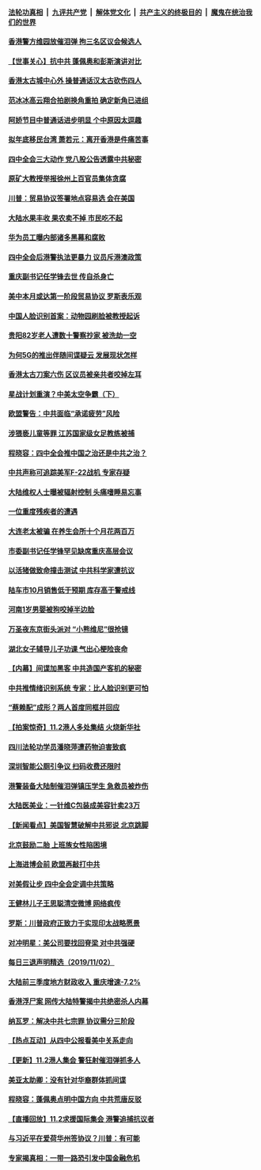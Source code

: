 ####  [法轮功真相](../../../../basic/blob/master/README.md?t=11040301) &nbsp;|&nbsp; [九评共产党](../../../../9ping.md/blob/master/README.md?t=11040301) &nbsp;|&nbsp; [解体党文化](../../../../jtdwh.md/blob/master/README.md?t=11040301)  &nbsp;|&nbsp; [共产主义的终极目的](../../../../gczydzjmd.md/blob/master/README.md?t=11040301) &nbsp;|&nbsp; [魔鬼在统治我们的世界](../../../../mgztzwmdsj.md/blob/master/README.md?t=11040301) 

#### [香港警方维园放催泪弹 拘三名区议会候选人](../pages/nsc413/n11631335.md?t=11040301) 

#### [【世事关心】抗中共 蓬佩奥和彭斯演讲对比](../pages/nsc413/n11631143.md?t=11040301) 

#### [香港太古城中心外 操普通话汉太古砍伤四人](../pages/nsc413/n11631286.md?t=11040301) 

#### [范冰冰高云翔合拍剧换角重拍 确定新角已进组](../pages/nsc413/n11630758.md?t=11040301) 

#### [阿娇节目中普通话进步明显 个中原因太逗趣](../pages/nsc413/n11630869.md?t=11040301) 

#### [拟年底移民台湾 萧若元：离开香港是件痛苦事](../pages/nsc413/n11631025.md?t=11040301) 

#### [四中全会三大动作 党八股公告透露中共秘密](../pages/nsc413/n11631155.md?t=11040301) 

#### [原矿大教授举报徐州上百官员集体贪腐](../pages/nsc413/n11631053.md?t=11040301) 

#### [川普：贸易协议签署地点容易选 会在美国](../pages/nsc413/n11631022.md?t=11040301) 

#### [大陆水果丰收 果农卖不掉 市民吃不起](../pages/nsc413/n11631029.md?t=11040301) 

#### [华为员工曝内部诸多黑幕和腐败](../pages/nsc413/n11630930.md?t=11040301) 

#### [四中全会后港警执法更暴力 议员斥港澳政策](../pages/nsc413/n11630925.md?t=11040301) 

#### [重庆副书记任学锋去世 传自杀身亡](../pages/nsc413/n11630905.md?t=11040301) 

#### [美中本月或达第一阶段贸易协议 罗斯表乐观](../pages/nsc413/n11630805.md?t=11040301) 

#### [中国人脸识别首案：动物园刷脸被教授起诉](../pages/nsc413/n11630744.md?t=11040301) 

#### [贵阳82岁老人遭数十警察抄家 被洗劫一空](../pages/nsc413/n11630231.md?t=11040301) 

#### [为何5G的推出伴随间谍疑云 发展现状怎样](../pages/nsc413/n11620745.md?t=11040301) 

#### [香港太古刀案六伤 区议员被亲共者咬掉左耳](../pages/nsc413/n11630529.md?t=11040301) 


#### [星战计划重演？中美太空争霸（下）](../pages/nsc413/n11611459.md?t=11040301) 

#### [欧盟警告：中共面临“承诺疲劳”风险](../pages/nsc413/n11630018.md?t=11040301) 

#### [涉猥亵儿童等罪 江苏国家级女足教练被捕](../pages/nsc413/n11630135.md?t=11040301) 

#### [程晓容：四中全会推中国之治还是中共之治？](../pages/nsc413/n11630176.md?t=11040301) 

#### [中共声称可追踪美军F-22战机 专家存疑](../pages/nsc413/n11630204.md?t=11040301) 

#### [大陆维权人士曝被辐射控制 头痛嗜睡易忘事](../pages/nsc413/n11630001.md?t=11040301) 

#### [一位重度残疾者的遭遇](../pages/nsc413/n11629137.md?t=11040301) 

#### [大连老太被骗 在养生会所十个月花两百万](../pages/nsc413/n11630046.md?t=11040301) 

#### [市委副书记任学锋罕见缺席重庆高层会议](../pages/nsc413/n11629980.md?t=11040301) 

#### [以活猪做致命撞击测试 中共科学家遭抗议](../pages/nsc413/n11630016.md?t=11040301) 

#### [陆车市10月销售低于预期 库存高于警戒线](../pages/nsc413/n11629850.md?t=11040301) 

#### [河南1岁男婴被狗咬掉半边脸](../pages/nsc413/n11629919.md?t=11040301) 

#### [万圣夜东京街头派对 “小熊维尼”很抢镜](../pages/nsc413/n11629875.md?t=11040301) 

#### [湖北女子辅导儿子功课 气出心梗险丧命](../pages/nsc413/n11629888.md?t=11040301) 

#### [【内幕】间谍加黑客 中共造国产客机的秘密](../pages/nsc413/n11598517.md?t=11040301) 

#### [中共推情绪识别系统 专家：比人脸识别更可怕](../pages/nsc413/n11629742.md?t=11040301) 

#### [“蔡赖配”成形？两人首度同框并回应](../pages/nsc413/n11629642.md?t=11040301) 

#### [【拍案惊奇】11.2港人多处集结 火烧新华社](../pages/nsc413/n11629530.md?t=11040301) 

#### [四川法轮功学员潘晓萍遭药物迫害致疯](../pages/nsc413/n11629038.md?t=11040301) 

#### [深圳智能公厕引争议 扫码收费还限时](../pages/nsc413/n11629546.md?t=11040301) 

#### [港警装备大陆制催泪弹镇压学生 急救员被炸伤](../pages/nsc413/n11629411.md?t=11040301) 

#### [大陆医美业：一针维C包装成美容针卖23万](../pages/nsc413/n11629401.md?t=11040301) 

#### [【新闻看点】美国智慧破解中共邪说 北京跳脚](../pages/nsc413/n11629293.md?t=11040301) 

#### [北京鼓励二胎 上班族女性陷困境](../pages/nsc413/n11629361.md?t=11040301) 

#### [上海进博会前 欧盟再敲打中共](../pages/nsc413/n11629355.md?t=11040301) 

#### [对美假让步 四中全会定调中共策略](../pages/nsc413/n11628243.md?t=11040301) 

#### [王健林儿子王思聪清空微博 网络疯传](../pages/nsc413/n11629334.md?t=11040301) 

#### [罗斯：川普政府正致力于实现印太战略愿景](../pages/nsc413/n11629117.md?t=11040301) 

#### [对冲明星：美公司要找回脊梁 对中共强硬](../pages/nsc413/n11629070.md?t=11040301) 

#### [每日三退声明精选（2019/11/02）](../pages/nsc413/n11629156.md?t=11040301) 

#### [大陆前三季度地方财政收入 重庆增速-7.2%](../pages/nsc413/n11629026.md?t=11040301) 

#### [香港浮尸案 网传大陆特警揭中共绝密杀人内幕](../pages/nsc413/n11628953.md?t=11040301) 

#### [纳瓦罗：解决中共七宗罪 协议需分三阶段](../pages/nsc413/n11628957.md?t=11040301) 

#### [【热点互动】从四中公报看美中关系走向](../pages/nsc413/n11628919.md?t=11040301) 

#### [【更新】11.2港人集会 警狂射催泪弹抓多人](../pages/nsc413/n11627162.md?t=11040301) 


#### [美亚太助卿：没有针对华裔群体抓间谍](../pages/nsc413/n11598033.md?t=11040301) 

#### [程晓容：蓬佩奥点明中国方向 中共荒唐反驳](../pages/nsc413/n11628597.md?t=11040301) 

#### [【直播回放】11.2求援国际集会 港警追捕抗议者](../pages/nsc413/n11623245.md?t=11040301) 

#### [与习近平在爱荷华州签协议？川普：有可能](../pages/nsc413/n11628360.md?t=11040301) 

#### [专家揭真相：一带一路恐引发中国金融危机](../pages/nsc413/n11618129.md?t=11040301) 

